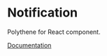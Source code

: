 # Notification

Polythene for React component.

[Documentation](../../docs/components/react/notification.md)
